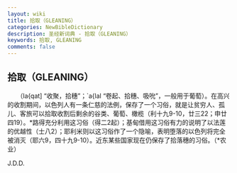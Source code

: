 ```yaml
---
layout: wiki
title: 拾取（GLEANING）
categories: NewBibleDictionary
description: 圣经新词典 - 拾取（GLEANING）
keywords: 拾取, GLEANING
comments: false
---
```


## 拾取（GLEANING）

　　（la{qat] “收聚，拾穗”；`a{lal “卷起、拾穗、吸吮”，一般用于葡萄）。在高兴的收割期间，以色列人有一条仁慈的法例，保存了一个习俗，就是让贫穷人、孤儿、客旅可以拾取收割后剩余的谷类、葡萄、橄榄（利十九9-10，廿三22；申廿四19）。*路得充分利用这习俗（得二2起）；基甸借用这习俗有力的说明了以法莲的优越性（士八2）；耶利米则以这习俗作了一个隐喻，表明堕落的以色列将完全被消灭（耶六9，四十九9-10）。近东某些国家现在仍保存了拾落穗的习俗。（*农业）

J.D.D.








